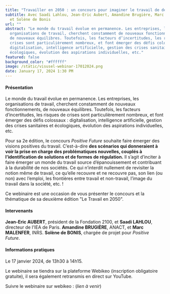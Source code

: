 ```yaml
---
title: "Travailler en 2050 : un concours pour imaginer le travail de demain"
subtitle: Avec Saadi Lahlou, Jean-Eric Aubert, Amandine Brugière, Marc Malenfer
  et Solène de Bonis
url: ""
abstract: "Le monde du travail évolue en permanence. Les entreprises, les
  organisations de travail, cherchent constamment de nouveaux fonctionnements,
  de nouveaux équilibres. Toutefois, les facteurs d’incertitudes, les risques de
  crises sont particulièrement nombreux, et font émerger des défis colossaux :
  digitalisation, intelligence artificielle, gestion des crises sanitaires et
  écologiques, évolution des aspirations individuelles, etc."
featured: false
background_color: "#ffffff"
image: /static/visusel-webinar-17012024.png
date: January 17, 2024 1:30 PM
---
```

#### Présentation 

Le monde du travail évolue en permanence. Les entreprises, les organisations de travail, cherchent constamment de nouveaux fonctionnements, de nouveaux équilibres. Toutefois, les facteurs d’incertitudes, les risques de crises sont particulièrement nombreux, et font émerger des défis colossaux : digitalisation, intelligence artificielle, gestion des crises sanitaires et écologiques, évolution des aspirations individuelles, etc.

Pour sa 2e édition, le concours *Positive Future* souhaite faire émerger des visions positives du travail. C’est-à-dire **des scénarios qui donneraient à voir la prise en charge des problématiques nouvelles, couplés à l’identification de solutions et de formes de régulation.** Il s’agit d’inciter à faire émerger un monde du travail source d’épanouissement et contribuant à la durabilité de nos sociétés. Ce qui n’interdit nullement de revisiter la notion même de travail, ce qu’elle recouvre et ne recouvre pas, son lien (ou non) avec l’emploi, les frontières entre travail et non-travail, l’image du travail dans la société, etc. !

Ce webinaire est une occasion de vous présenter le concours et la thématique de sa deuxième édition "Le Travail en 2050". 

#### Intervenants 

**Jean-Eric AUBERT**, président de la Fondation 2100, et **Saadi LAHLOU**, directeur de l'IEA de Paris. **Amandine BRUGIÈRE**, ANACT, et **Marc MALENFER**, INRS. **Solène de BONIS**, chargée de projet pour *Positive Future*. 

#### Informations pratiques 

Le 17 janvier 2024, de 13h30 à 14h15. 

Le webinaire se tiendra sur la plateforme Webikeo (inscription obligatoire gratuite), il sera également retransmis en direct sur YouTube. 

Suivre le webinaire sur webikeo : (*lien à venir*)
